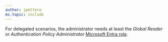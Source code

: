 ```yaml
---
author: jpettere
ms.topic: include
---
```


For delegated scenarios, the administrator needs at least the *Global Reader* or *Authentication Policy Administrator* [Microsoft Entra role](/azure/active-directory/roles/permissions-reference?toc=%2Fgraph%2Ftoc.json).
